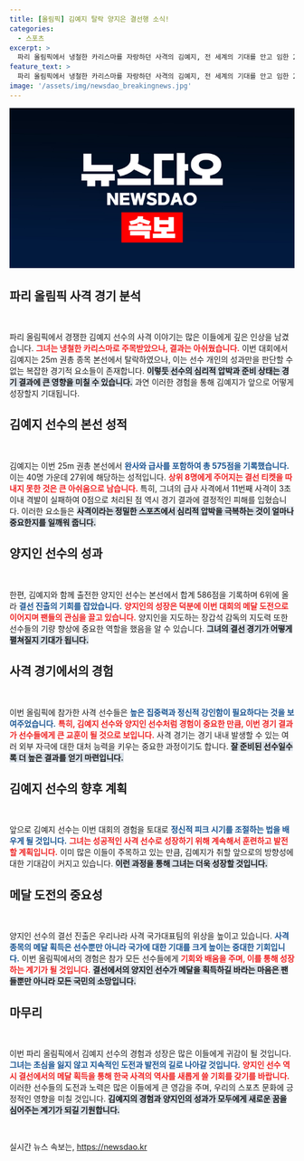 ```yaml
---
title: [올림픽] 김예지 탈락 양지은 결선행 소식!
categories:
  - 스포츠
excerpt: >
  파리 올림픽에서 냉철한 카리스마를 자랑하던 사격의 김예지, 전 세계의 기대를 안고 임한 25m 권총 본선에서 안타깝게도 탈락했습니다. 과연 그 이유와 다음 경기의 주인공은 누구일까요? 클릭해 궁금증을 해결하세요!
feature_text: >
  파리 올림픽에서 냉철한 카리스마를 자랑하던 사격의 김예지, 전 세계의 기대를 안고 임한 25m 권총 본선에서 안타깝게도 탈락했습니다. 과연 그 이유와 다음 경기의 주인공은 누구일까요? 클릭해 궁금증을 해결하세요!
image: '/assets/img/newsdao_breakingnews.jpg'
---
```


<p><img src="/assets/img/newsdao_breakingnews.jpg" alt="ranknews 속보" /></p>

<h2 data-ke-size="size26">파리 올림픽 사격 경기 분석</h2>

<p data-ke-size="size16">&nbsp;</p>

<p>파리 올림픽에서 경쟁한 김예지 선수의 사격 이야기는 많은 이들에게 깊은 인상을 남겼습니다. <b><span style="color: #ee2323;">그녀는 냉철한 카리스마로 주목받았으나, 결과는 아쉬웠습니다.</span></b> 이번 대회에서 김예지는 25m 권총 종목 본선에서 탈락하였으나, 이는 선수 개인의 성과만을 판단할 수 없는 복잡한 경기적 요소들이 존재합니다. <b><span style="background-color: #21538527;">이렇듯 선수의 심리적 압박과 준비 상태는 경기 결과에 큰 영향을 미칠 수 있습니다.</span></b> 과연 이러한 경험을 통해 김예지가 앞으로 어떻게 성장할지 기대됩니다.</p>

<h2 data-ke-size="size26">김예지 선수의 본선 성적</h2>

<p data-ke-size="size16">&nbsp;</p>

<p>김예지는 이번 25m 권총 본선에서 <b><span style="color: #1a5490;">완사와 급사를 포함하여 총 575점을 기록했습니다.</span></b> 이는 40명 가운데 27위에 해당하는 성적입니다. <b><span style="color: #ee2323;">상위 8명에게 주어지는 결선 티켓을 따내지 못한 것은 큰 아쉬움으로 남습니다.</span></b> 특히, 그녀의 급사 사격에서 11번째 사격이 3초 이내 격발이 실패하여 0점으로 처리된 점 역시 경기 결과에 결정적인 피해를 입혔습니다. 이러한 요소들은 <b><span style="background-color: #21538527;">사격이라는 정밀한 스포츠에서 심리적 압박을 극복하는 것이 얼마나 중요한지를 일깨워 줍니다.</span></b></p>

<h2 data-ke-size="size26">양지인 선수의 성과</h2>

<p data-ke-size="size16">&nbsp;</p>

<p>한편, 김예지와 함께 출전한 양지인 선수는 본선에서 합계 586점을 기록하며 6위에 올라 <b><span style="color: #1a5490;">결선 진출의 기회를 잡았습니다.</span></b> <b><span style="color: #ee2323;">양지인의 성장은 덕분에 이번 대회의 메달 도전으로 이어지며 팬들의 관심을 끌고 있습니다.</span></b> 양지인을 지도하는 장갑석 감독의 지도력 또한 선수들의 기량 향상에 중요한 역할을 했음을 알 수 있습니다. <b><span style="background-color: #21538527;">그녀의 결선 경기가 어떻게 펼쳐질지 기대가 됩니다.</span></b></p>

<h2 data-ke-size="size26">사격 경기에서의 경험</h2>

<p data-ke-size="size16">&nbsp;</p>

<p>이번 올림픽에 참가한 사격 선수들은 <b><span style="color: #1a5490;">높은 집중력과 정신적 강인함이 필요하다는 것을 보여주었습니다.</span></b> <b><span style="color: #ee2323;">특히, 김예지 선수와 양지인 선수처럼 경험이 중요한 만큼, 이번 경기 결과가 선수들에게 큰 교훈이 될 것으로 보입니다.</span></b> 사격 경기는 경기 내내 발생할 수 있는 여러 외부 자극에 대한 대처 능력을 키우는 중요한 과정이기도 합니다. <b><span style="background-color: #21538527;">잘 준비된 선수일수록 더 높은 결과를 얻기 마련입니다.</span></b></p>

<h2 data-ke-size="size26">김예지 선수의 향후 계획</h2>

<p data-ke-size="size16">&nbsp;</p>

<p>앞으로 김예지 선수는 이번 대회의 경험을 토대로 <b><span style="color: #1a5490;">정신적 피크 시기를 조절하는 법을 배우게 될 것입니다.</span></b> <b><span style="color: #ee2323;">그녀는 성공적인 사격 선수로 성장하기 위해 계속해서 훈련하고 발전할 계획입니다.</span></b> 이미 많은 이들이 주목하고 있는 만큼, 김예지가 취할 앞으로의 방향성에대한 기대감이 커지고 있습니다. <b><span style="background-color: #21538527;">이런 과정을 통해 그녀는 더욱 성장할 것입니다.</span></b></p>

<h2 data-ke-size="size26">메달 도전의 중요성</h2>

<p data-ke-size="size16">&nbsp;</p>

<p>양지인 선수의 결선 진출은 우리나라 사격 국가대표팀의 위상을 높이고 있습니다. <b><span style="color: #1a5490;">사격 종목의 메달 획득은 선수뿐만 아니라 국가에 대한 기대를 크게 높이는 중대한 기회입니다.</span></b> 이번 올림픽에서의 경험은 참가 모든 선수들에게 <b><span style="color: #ee2323;">기회와 배움을 주며, 이를 통해 성장하는 계기가 될 것입니다.</span></b> <b><span style="background-color: #21538527;">결선에서의 양지인 선수가 메달을 획득하길 바라는 마음은 팬들뿐만 아니라 모든 국민의 소망입니다.</span></b></p>

<h2 data-ke-size="size26">마무리</h2>

<p data-ke-size="size16">&nbsp;</p>

<p>이번 파리 올림픽에서 김예지 선수의 경험과 성장은 많은 이들에게 귀감이 될 것입니다. <b><span style="color: #1a5490;">그녀는 초심을 잃지 않고 지속적인 도전과 발전의 길로 나아갈 것입니다.</span></b> <b><span style="color: #ee2323;">양지인 선수 역시 결선에서의 메달 획득을 통해 한국 사격의 역사를 새롭게 쓸 기회를 갖기를 바랍니다.</span></b> 이러한 선수들의 도전과 노력은 많은 이들에게 큰 영감을 주며, 우리의 스포츠 문화에 긍정적인 영향을 미칠 것입니다. <b><span style="background-color: #21538527;">김예지의 경험과 양지인의 성과가 모두에게 새로운 꿈을 심어주는 계기가 되길 기원합니다.</span></b></p>

<p data-ke-size="size16">&nbsp;</p>
실시간 뉴스 속보는, <a href="https://newsdao.kr" rel="dofollow">https://newsdao.kr</a>


